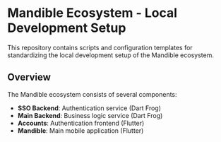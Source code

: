 # Mandible Ecosystem - Local Development Setup

This repository contains scripts and configuration templates for standardizing the local development setup of the Mandible ecosystem.

## Overview

The Mandible ecosystem consists of several components:

- **SSO Backend**: Authentication service (Dart Frog)
- **Main Backend**: Business logic service (Dart Frog)
- **Accounts**: Authentication frontend (Flutter)
- **Mandible**: Main mobile application (Flutter)

